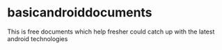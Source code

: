 # basicandroiddocuments
This is free documents which help fresher could catch up with the latest android technologies 
